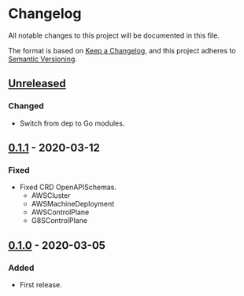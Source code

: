 # Changelog

All notable changes to this project will be documented in this file.

The format is based on [Keep a Changelog](https://keepachangelog.com/en/1.0.0/),
and this project adheres to [Semantic Versioning](https://semver.org/spec/v2.0.0.html).

## [Unreleased]

### Changed

- Switch from dep to Go modules.



## [0.1.1] - 2020-03-12

### Fixed

- Fixed CRD OpenAPISchemas.
  - AWSCluster
  - AWSMachineDeployment
  - AWSControlPlane
  - G8SControlPlane



## [0.1.0] - 2020-03-05

### Added

- First release.

[Unreleased]: https://github.com/giantswarm/apiextensions/compare/v0.1.1...HEAD
[0.1.1]: https://github.com/giantswarm/apiextensions/releases/tag/v0.1.0...v0.1.1
[0.1.0]: https://github.com/giantswarm/apiextensions/releases/tag/v0.1.0
